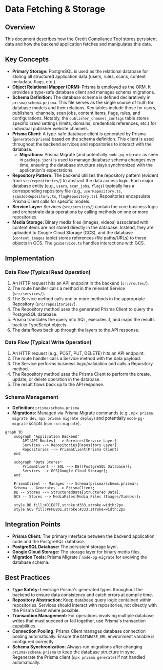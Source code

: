 # Data Fetching & Storage

## Overview

This document describes how the Credit Compliance Tool stores persistent data and how the backend application fetches and manipulates this data.

## Key Concepts

*   **Primary Storage:** PostgreSQL is used as the relational database for storing all structured application data (users, rules, scans, content metadata, flags, etc.).
*   **Object Relational Mapper (ORM):** Prisma is employed as the ORM. It provides a type-safe database client and manages schema migrations.
*   **Schema Definition:** The database schema is defined declaratively in `prisma/schema.prisma`. This file serves as the single source of truth for database models and their relations. Key tables include those for users, publishers, channels, scan jobs, content items, flags, rules, and configurations. Notably, the `publisher_channel_configs` table stores specific crawl settings (limits, domains, credentials references, etc.) for individual publisher website channels.
*   **Prisma Client:** A type-safe database client is generated by Prisma (`generated/prisma`) based on the schema definition. This client is used throughout the backend services and repositories to interact with the database.
    *   **Migrations:** Prisma Migrate (and potentially `node-pg-migrate` as seen in `package.json`) is used to manage database schema changes over time, ensuring the database structure stays synchronized with the application's expectations.
*   **Repository Pattern:** The backend utilizes the repository pattern (evident from `src/repositories/`) to abstract the data access logic. Each major database entity (e.g., `users`, `scan_jobs`, `flags`) typically has a corresponding repository file (e.g., `userRepository.ts`, `scanJobRepository.ts`, `flagRepository.ts`). Repositories encapsulate Prisma Client calls for specific models.
*   **Service Layer:** Services (`src/services/`) contain the core business logic and orchestrate data operations by calling methods on one or more repositories.
*   **Media Storage:** Binary media files (images, videos) associated with content items are not stored directly in the database. Instead, they are uploaded to Google Cloud Storage (GCS), and the database (`content_images` table) stores references (file paths/URLs) to these objects in GCS. The `gcsService.ts` handles interactions with GCS.

## Implementation

### Data Flow (Typical Read Operation)

1.  An HTTP request hits an API endpoint in the backend (`src/routes/`).
2.  The route handler calls a method in the relevant Service (`src/services/`).
3.  The Service method calls one or more methods in the appropriate Repository (`src/repositories/`).
4.  The Repository method uses the generated Prisma Client to query the PostgreSQL database.
5.  Prisma translates the query into SQL, executes it, and maps the results back to TypeScript objects.
6.  The data flows back up through the layers to the API response.

### Data Flow (Typical Write Operation)

1.  An HTTP request (e.g., POST, PUT, DELETE) hits an API endpoint.
2.  The route handler calls a Service method with the data payload.
3.  The Service performs business logic/validation and calls a Repository method.
4.  The Repository method uses the Prisma Client to perform the create, update, or delete operation in the database.
5.  The result flows back up to the API response.

### Schema Management

*   **Definition:** `prisma/schema.prisma`
*   **Migrations:** Managed via Prisma Migrate commands (e.g., `npx prisma migrate dev`, `npx prisma migrate deploy`) and potentially `node-pg-migrate` scripts (`npm run migrate`).

```mermaid
graph TD
    subgraph "Application Backend"
        API[API Routes] --> Services[Service Layer]
        Services --> Repositories[Repository Layer]
        Repositories --> PrismaClient[Prisma Client]
    end

    subgraph "Data Stores"
        PrismaClient -- SQL --> DB[(PostgreSQL Database)];
        Services --> GCS[Google Cloud Storage];
    end

    PrismaClient -- Manages --> Schema(prisma/schema.prisma);
    Schema -- Generates --> PrismaClient;
    DB -- Stores --> StructuredData[Structured Data];
    GCS -- Stores --> MediaFiles[Media Files (Images/Videos)];

    style DB fill:#D1E8FF,stroke:#333,stroke-width:2px
    style GCS fill:#FFE8D1,stroke:#333,stroke-width:2px
```

## Integration Points

*   **Prisma Client:** The primary interface between the backend application code and the PostgreSQL database.
*   **PostgreSQL Database:** The persistent storage layer.
*   **Google Cloud Storage:** The storage layer for binary media files.
*   **Migration Tools:** Prisma Migrate / `node-pg-migrate` for evolving the database schema.

## Best Practices

*   **Type Safety:** Leverage Prisma's generated types throughout the backend to ensure data consistency and catch errors at compile time.
*   **Repository Abstraction:** Keep database query logic contained within repositories. Services should interact with repositories, not directly with the Prisma Client where possible.
*   **Transaction Management:** For operations involving multiple database writes that must succeed or fail together, use Prisma's transaction capabilities.
*   **Connection Pooling:** Prisma Client manages database connection pooling automatically. Ensure the `DATABASE_URL` environment variable is configured correctly.
*   **Schema Synchronization:** Always run migrations after changing `prisma/schema.prisma` to keep the database structure in sync. Regenerate the Prisma client (`npx prisma generate`) if not handled automatically.
